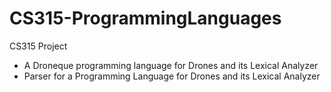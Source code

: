 # CS315-ProgrammingLanguages
CS315 Project
* A Droneque programming language for Drones and its Lexical Analyzer
* Parser for a Programming Language for Drones and its Lexical Analyzer
